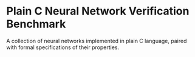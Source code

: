 # Plain C Neural Network Verification Benchmark

A collection of neural networks implemented in plain C language, paired with formal specifications of their properties.
